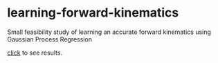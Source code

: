 # learning-forward-kinematics
Small feasibility study of learning an accurate forward kinematics using Gaussian Process Regression

[click](https://github.com/aaarne/learning-forward-kinematics/blob/master/learn-forward-kin-trial.ipynb) to see results.
